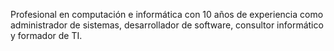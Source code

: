 Profesional en computación e informática con 10 años de experiencia como administrador de sistemas, desarrollador de software, consultor informático y formador de TI.

